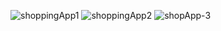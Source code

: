 ![shoppingApp1](https://github.com/emirhanzeyrekk/Shopping-Record-App/assets/121854589/a9e466b8-c241-4e5a-952d-96f1b292d0d1)
![shoppingApp2](https://github.com/emirhanzeyrekk/Shopping-Record-App/assets/121854589/a138bba0-7b15-4dae-ab91-9585514e8d96)
![shopApp-3](https://github.com/emirhanzeyrekk/Shopping-Record-App/assets/121854589/6fb18cec-9699-4c48-b36e-b45b7e75c8c6)
